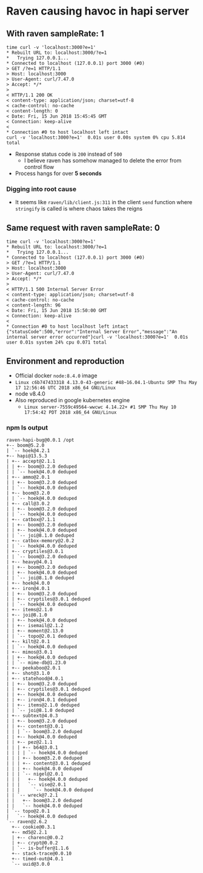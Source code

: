 # Raven causing havoc in hapi server

## With raven sampleRate: 1

```
time curl -v 'localhost:3000?e=1'
* Rebuilt URL to: localhost:3000/?e=1
*   Trying 127.0.0.1...
* Connected to localhost (127.0.0.1) port 3000 (#0)
> GET /?e=1 HTTP/1.1
> Host: localhost:3000
> User-Agent: curl/7.47.0
> Accept: */*
>
< HTTP/1.1 200 OK
< content-type: application/json; charset=utf-8
< cache-control: no-cache
< content-length: 0
< Date: Fri, 15 Jun 2018 15:45:45 GMT
< Connection: keep-alive
<
* Connection #0 to host localhost left intact
curl -v 'localhost:3000?e=1'  0.01s user 0.00s system 0% cpu 5.814 total
```

* Response status code is `200` instead of `500`
  * I believe raven has somehow managed to delete the error from control flow
* Process hangs for over **5 seconds**

### Digging into root cause
* It seems like `raven/lib/client.js:311` in the client `send` function where `stringify` is called is where chaos takes the reigns

## Same request with raven sampleRate: 0

```
time curl -v 'localhost:3000?e=1'
* Rebuilt URL to: localhost:3000/?e=1
*   Trying 127.0.0.1...
* Connected to localhost (127.0.0.1) port 3000 (#0)
> GET /?e=1 HTTP/1.1
> Host: localhost:3000
> User-Agent: curl/7.47.0
> Accept: */*
>
< HTTP/1.1 500 Internal Server Error
< content-type: application/json; charset=utf-8
< cache-control: no-cache
< content-length: 96
< Date: Fri, 15 Jun 2018 15:50:00 GMT
< Connection: keep-alive
<
* Connection #0 to host localhost left intact
{"statusCode":500,"error":"Internal Server Error","message":"An internal server error occurred"}curl -v 'localhost:3000?e=1'  0.01s user 0.01s system 24% cpu 0.071 total
```

## Environment and reproduction

* Official docker `node:8.4.0` image
* `Linux c6b747433318 4.13.0-43-generic #48~16.04.1-Ubuntu SMP Thu May 17 12:56:46 UTC 2018 x86_64 GNU/Linux`
* node v8.4.0
* Also reproduced in google kubernetes engine
  * `Linux server-7559c49564-wwcwc 4.14.22+ #1 SMP Thu May 10 17:54:42 PDT 2018 x86_64 GNU/Linux`

### npm ls output
```
raven-hapi-bug@0.0.1 /opt
+-- boom@5.2.0
| `-- hoek@4.2.1
+-- hapi@13.5.3
| +-- accept@2.1.1
| | +-- boom@3.2.0 deduped
| | `-- hoek@4.0.0 deduped
| +-- ammo@2.0.1
| | +-- boom@3.2.0 deduped
| | `-- hoek@4.0.0 deduped
| +-- boom@3.2.0
| | `-- hoek@4.0.0 deduped
| +-- call@3.0.2
| | +-- boom@3.2.0 deduped
| | `-- hoek@4.0.0 deduped
| +-- catbox@7.1.1
| | +-- boom@3.2.0 deduped
| | +-- hoek@4.0.0 deduped
| | `-- joi@8.1.0 deduped
| +-- catbox-memory@2.0.2
| | `-- hoek@4.0.0 deduped
| +-- cryptiles@3.0.1
| | `-- boom@3.2.0 deduped
| +-- heavy@4.0.1
| | +-- boom@3.2.0 deduped
| | +-- hoek@4.0.0 deduped
| | `-- joi@8.1.0 deduped
| +-- hoek@4.0.0
| +-- iron@4.0.1
| | +-- boom@3.2.0 deduped
| | +-- cryptiles@3.0.1 deduped
| | `-- hoek@4.0.0 deduped
| +-- items@2.1.0
| +-- joi@8.1.0
| | +-- hoek@4.0.0 deduped
| | +-- isemail@2.1.2
| | +-- moment@2.13.0
| | `-- topo@2.0.1 deduped
| +-- kilt@2.0.1
| | `-- hoek@4.0.0 deduped
| +-- mimos@3.0.1
| | +-- hoek@4.0.0 deduped
| | `-- mime-db@1.23.0
| +-- peekaboo@2.0.1
| +-- shot@3.1.0
| +-- statehood@4.0.1
| | +-- boom@3.2.0 deduped
| | +-- cryptiles@3.0.1 deduped
| | +-- hoek@4.0.0 deduped
| | +-- iron@4.0.1 deduped
| | +-- items@2.1.0 deduped
| | `-- joi@8.1.0 deduped
| +-- subtext@4.0.3
| | +-- boom@3.2.0 deduped
| | +-- content@3.0.1
| | | `-- boom@3.2.0 deduped
| | +-- hoek@4.0.0 deduped
| | +-- pez@2.1.1
| | | +-- b64@3.0.1
| | | | `-- hoek@4.0.0 deduped
| | | +-- boom@3.2.0 deduped
| | | +-- content@3.0.1 deduped
| | | +-- hoek@4.0.0 deduped
| | | `-- nigel@2.0.1
| | |   +-- hoek@4.0.0 deduped
| | |   `-- vise@2.0.1
| | |     `-- hoek@4.0.0 deduped
| | `-- wreck@7.2.1
| |   +-- boom@3.2.0 deduped
| |   `-- hoek@4.0.0 deduped
| `-- topo@2.0.1
|   `-- hoek@4.0.0 deduped
`-- raven@2.6.2
  +-- cookie@0.3.1
  +-- md5@2.2.1
  | +-- charenc@0.0.2
  | +-- crypt@0.0.2
  | `-- is-buffer@1.1.6
  +-- stack-trace@0.0.10
  +-- timed-out@4.0.1
  `-- uuid@3.0.0
```
